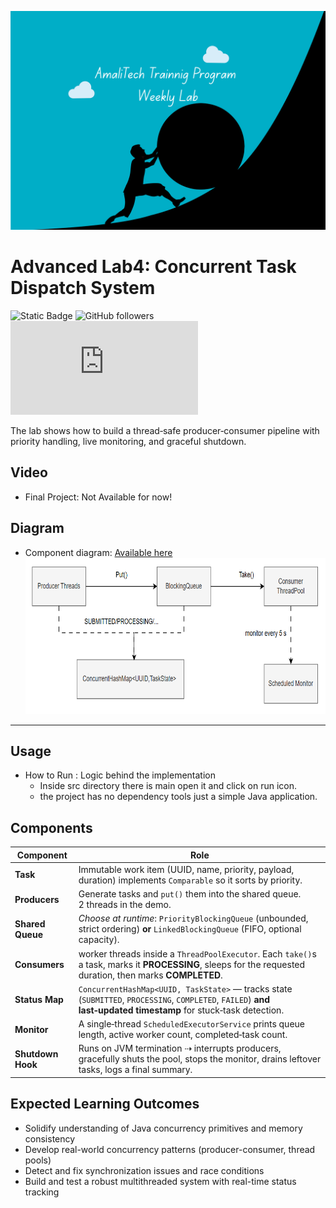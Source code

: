 [//]: # (![challenge banner]&#40;image/amaliTechLab.webp&#41;)
<img src="image/AmalitTech.png" alt="drawing" style="height:350px; width: 1000px"/>
# Advanced Lab4: Concurrent Task Dispatch System

![Static Badge](https://img.shields.io/badge/Framework_used-0-green?style=flat)
![GitHub followers](https://img.shields.io/github/followers/karangwaajika)
![GitHub file size in bytes](https://img.shields.io/github/size/karangwaajika/codeOfAfrica-challenges/index.html)


The lab shows how to build a thread‑safe producer‑consumer pipeline with priority handling, 
live monitoring, and graceful shutdown.

## Video

* Final Project: Not Available for now!

## Diagram
* Component diagram: <a href="https://drive.google.com/file/d/1uBQmBDXAz1MAq28z5upg5YuPCOW0Rg80/view?usp=sharing">Available here</a>
  <img src="image/diagram1.png" alt="drawing" style="height:250px; width: 1000px"/>

---
## Usage
* How to Run : Logic behind the implementation
    - Inside src directory there is main open it and click on run icon.
    - the project has no dependency tools just a simple Java application.

## Components

| Component         | Role                                                                                                                                                            |
|-------------------|-----------------------------------------------------------------------------------------------------------------------------------------------------------------|
| **Task**          | Immutable work item (UUID, name, priority, payload, duration) implements `Comparable` so it sorts by priority.                                                  |
| **Producers**     | Generate tasks and `put()` them into the shared queue. 2 threads in the demo.                                                                                   |
| **Shared Queue**  | *Choose at runtime*: `PriorityBlockingQueue` (unbounded, strict ordering) **or** `LinkedBlockingQueue` (FIFO, optional capacity).                               |
| **Consumers**     | worker threads inside a `ThreadPoolExecutor`. Each `take()`s a task, marks it **PROCESSING**, sleeps for the requested duration, then marks **COMPLETED**.      |
| **Status Map**    | `ConcurrentHashMap<UUID, TaskState>` — tracks state (`SUBMITTED`, `PROCESSING`, `COMPLETED`, `FAILED`) **and last‑updated timestamp** for stuck‑task detection. |
| **Monitor**       | A single‑thread `ScheduledExecutorService` prints queue length, active worker count, completed‑task count.                                                      |
| **Shutdown Hook** | Runs on JVM termination ⇢ interrupts producers, gracefully shuts the pool, stops the monitor, drains leftover tasks, logs a final summary.                      |



## Expected Learning Outcomes

- Solidify understanding of Java concurrency primitives and memory consistency
- Develop real-world concurrency patterns (producer-consumer, thread pools)
- Detect and fix synchronization issues and race conditions
- Build and test a robust multithreaded system with real-time status tracking
